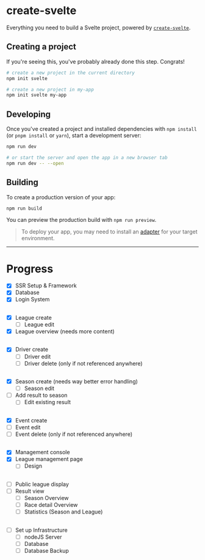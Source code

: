 # create-svelte

Everything you need to build a Svelte project, powered by [`create-svelte`](https://github.com/sveltejs/kit/tree/master/packages/create-svelte).

## Creating a project

If you're seeing this, you've probably already done this step. Congrats!

```bash
# create a new project in the current directory
npm init svelte

# create a new project in my-app
npm init svelte my-app
```

## Developing

Once you've created a project and installed dependencies with `npm install` (or `pnpm install` or `yarn`), start a development server:

```bash
npm run dev

# or start the server and open the app in a new browser tab
npm run dev -- --open
```

## Building

To create a production version of your app:

```bash
npm run build
```

You can preview the production build with `npm run preview`.

> To deploy your app, you may need to install an [adapter](https://kit.svelte.dev/docs/adapters) for your target environment.

-----------------------
# Progress
- [x] SSR Setup & Framework
- [x] Database
- [x] Login System
##
- [x] League create
  - [ ] League edit
- [x] League overview (needs more content)
##
- [x] Driver create
  - [ ] Driver edit
  - [ ] Driver delete (only if not referenced anywhere)
##
- [x] Season create (needs way better error handling)
  - [ ] Season edit
- [ ] Add result to season
  - [ ] Edit existing result
##
- [x] Event create
- [ ] Event edit
- [ ] Event delete (only if not referenced anywhere)
##
- [x] Management console
- [x] League management page
  - [ ] Design
##
- [ ] Public league display
- [ ] Result view
  - [ ] Season Overview
  - [ ] Race detail Overview
  - [ ] Statistics (Season and League)
##
- [ ] Set up Infrastructure
  - [ ] nodeJS Server
  - [ ] Database
  - [ ] Database Backup
